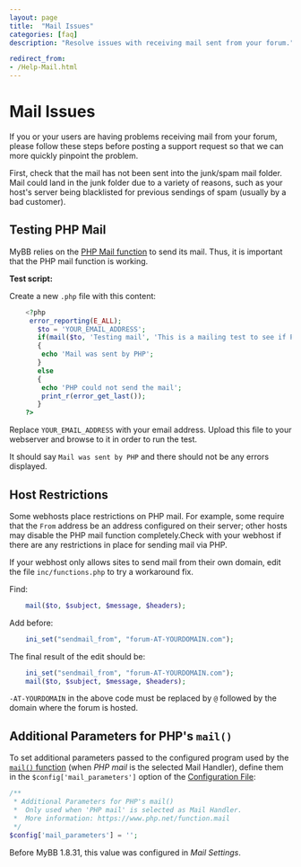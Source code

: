 ```yaml
---
layout: page
title:  "Mail Issues"
categories: [faq]
description: "Resolve issues with receiving mail sent from your forum."

redirect_from:
- /Help-Mail.html
---
```


# Mail Issues

If you or your users are having problems receiving mail from your forum, please follow these steps before posting a support request so that we can more quickly pinpoint the problem.

First, check that the mail has not been sent into the junk/spam mail folder. Mail could land in the junk folder due to a variety of reasons, such as your host's server being blacklisted for previous sendings of spam (usually by a bad customer).

## Testing PHP Mail

MyBB relies on the [PHP Mail function](https://secure.php.net/manual/en/function.mail.php) to send its mail. Thus, it is important that the PHP mail function is working.

**Test script:**

Create a new `.php` file with this content:

```php
    <?php
     error_reporting(E_ALL);
       $to = 'YOUR_EMAIL_ADDRESS';
       if(mail($to, 'Testing mail', 'This is a mailing test to see if PHP mail works.'))
       {
        echo 'Mail was sent by PHP';
       }
       else
       {
        echo 'PHP could not send the mail';
        print_r(error_get_last());
       }
    ?>
```

Replace `YOUR_EMAIL_ADDRESS` with your email address. Upload this file to your webserver and browse to it in order to run the test.

It should say `Mail was sent by PHP` and there should not be any errors displayed.

## Host Restrictions

Some webhosts place restrictions on PHP mail. For example, some require that the `From` address be an address configured on their server; other hosts may disable the PHP mail function completely.Check with your webhost if there are any restrictions in place for sending mail via PHP.

If your webhost only allows sites to send mail from their own domain, edit the file `inc/functions.php` to try a workaround fix.

Find:
```php
    mail($to, $subject, $message, $headers);
```

Add before:
```php
    ini_set("sendmail_from", "forum-AT-YOURDOMAIN.com");
```

The final result of the edit should be:
```php
    ini_set("sendmail_from", "forum-AT-YOURDOMAIN.com");
    mail($to, $subject, $message, $headers);
```

`-AT-YOURDOMAIN` in the above code must be replaced by `@` followed by the domain where the forum is hosted.


## Additional Parameters for PHP's `mail()`
To set additional parameters passed to the configured program used by the [`mail()` function](https://www.php.net/function.mail) (when _PHP mail_ is the selected Mail Handler), define them in the `$config['mail_parameters']` option of the [Configuration File](/1.8/administration/configuration-file/):
```php
/**
 * Additional Parameters for PHP's mail()
 *  Only used when 'PHP mail' is selected as Mail Handler.
 *  More information: https://www.php.net/function.mail
 */
$config['mail_parameters'] = '';
```

Before MyBB 1.8.31, this value was configured in _Mail Settings_.
